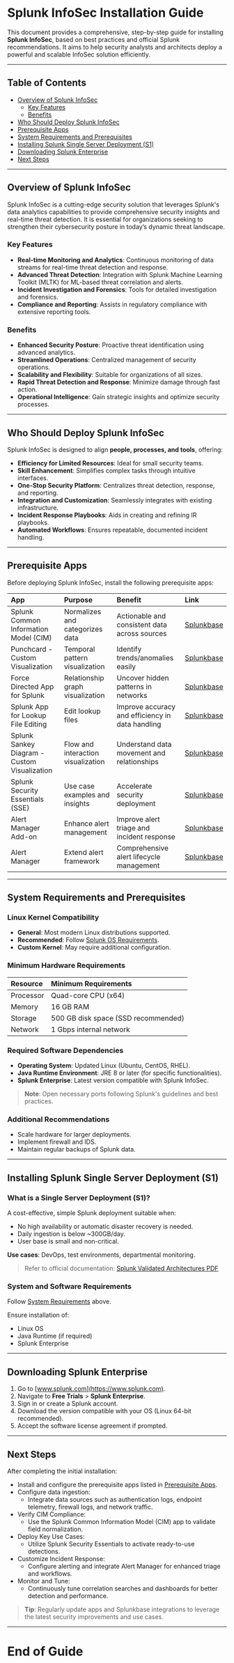 # Splunk InfoSec Installation Guide

This document provides a comprehensive, step-by-step guide for installing **Splunk InfoSec**, based on best practices and official Splunk recommendations. It aims to help security analysts and architects deploy a powerful and scalable InfoSec solution efficiently.

---

## Table of Contents

- [Overview of Splunk InfoSec](#overview-of-splunk-infosec)
  - [Key Features](#key-features)
  - [Benefits](#benefits)
- [Who Should Deploy Splunk InfoSec](#who-should-deploy-splunk-infosec)
- [Prerequisite Apps](#prerequisite-apps)
- [System Requirements and Prerequisites](#system-requirements-and-prerequisites)
- [Installing Splunk Single Server Deployment (S1)](#installing-splunk-single-server-deployment-s1)
- [Downloading Splunk Enterprise](#downloading-splunk-enterprise)
- [Next Steps](#next-steps)

---

## Overview of Splunk InfoSec

Splunk InfoSec is a cutting-edge security solution that leverages Splunk's data analytics capabilities to provide comprehensive security insights and real-time threat detection. It is essential for organizations seeking to strengthen their cybersecurity posture in today’s dynamic threat landscape.

### Key Features

- **Real-time Monitoring and Analytics**: Continuous monitoring of data streams for real-time threat detection and response.
- **Advanced Threat Detection**: Integration with Splunk Machine Learning Toolkit (MLTK) for ML-based threat correlation and alerts.
- **Incident Investigation and Forensics**: Tools for detailed investigation and forensics.
- **Compliance and Reporting**: Assists in regulatory compliance with extensive reporting tools.

### Benefits

- **Enhanced Security Posture**: Proactive threat identification using advanced analytics.
- **Streamlined Operations**: Centralized management of security operations.
- **Scalability and Flexibility**: Suitable for organizations of all sizes.
- **Rapid Threat Detection and Response**: Minimize damage through fast action.
- **Operational Intelligence**: Gain strategic insights and optimize security processes.

---

## Who Should Deploy Splunk InfoSec

Splunk InfoSec is designed to align **people, processes, and tools**, offering:

- **Efficiency for Limited Resources**: Ideal for small security teams.
- **Skill Enhancement**: Simplifies complex tasks through intuitive interfaces.
- **One-Stop Security Platform**: Centralizes threat detection, response, and reporting.
- **Integration and Customization**: Seamlessly integrates with existing infrastructure.
- **Incident Response Playbooks**: Aids in creating and refining IR playbooks.
- **Automated Workflows**: Ensures repeatable, documented incident handling.

---

## Prerequisite Apps

Before deploying Splunk InfoSec, install the following prerequisite apps:

| App | Purpose | Benefit | Link |
|:----|:--------|:--------|:-----|
| Splunk Common Information Model (CIM) | Normalizes and categorizes data | Actionable and consistent data across sources | [Splunkbase](https://splunkbase.splunk.com/app/1621) |
| Punchcard - Custom Visualization | Temporal pattern visualization | Identify trends/anomalies easily | [Splunkbase](https://splunkbase.splunk.com/app/3129) |
| Force Directed App for Splunk | Relationship graph visualization | Uncover hidden patterns in networks | [Splunkbase](https://splunkbase.splunk.com/app/3767) |
| Splunk App for Lookup File Editing | Edit lookup files | Improve accuracy and efficiency in data handling | [Splunkbase](https://splunkbase.splunk.com/app/1724) |
| Splunk Sankey Diagram - Custom Visualization | Flow and interaction visualization | Understand data movement and relationships | [Splunkbase](https://splunkbase.splunk.com/app/3112) |
| Splunk Security Essentials (SSE) | Use case examples and insights | Accelerate security deployment | [Splunkbase](https://splunkbase.splunk.com/app/3435) |
| Alert Manager Add-on | Enhance alert management | Improve alert triage and incident response | [Splunkbase](https://splunkbase.splunk.com/app/3365) |
| Alert Manager | Extend alert framework | Comprehensive alert lifecycle management | [Splunkbase](https://splunkbase.splunk.com/app/2665) |

---

## System Requirements and Prerequisites

### Linux Kernel Compatibility

- **General**: Most modern Linux distributions supported.
- **Recommended**: Follow [Splunk OS Requirements](https://docs.splunk.com/Documentation/Splunk/latest/Installation/Systemrequirements#Supported_Operating_Systems).
- **Custom Kernel**: May require additional configuration.

### Minimum Hardware Requirements

| Resource | Minimum Requirements |
|:---------|:----------------------|
| Processor | Quad-core CPU (x64) |
| Memory | 16 GB RAM |
| Storage | 500 GB disk space (SSD recommended) |
| Network | 1 Gbps internal network |

### Required Software Dependencies

- **Operating System**: Updated Linux (Ubuntu, CentOS, RHEL).
- **Java Runtime Environment**: JRE 8 or later (for specific functionalities).
- **Splunk Enterprise**: Latest version compatible with Splunk InfoSec.

> **Note**: Open necessary ports following Splunk's guidelines and best practices.

### Additional Recommendations

- Scale hardware for larger deployments.
- Implement firewall and IDS.
- Maintain regular backups of Splunk data.

---

## Installing Splunk Single Server Deployment (S1)

### What is a Single Server Deployment (S1)?

A cost-effective, simple Splunk deployment suitable when:

- No high availability or automatic disaster recovery is needed.
- Daily ingestion is below ~300GB/day.
- User base is small and non-critical.

**Use cases**: DevOps, test environments, departmental monitoring.

> Refer to official documentation: [Splunk Validated Architectures PDF](https://www.splunk.com/en_us/pdfs/tech-brief/splunk-validated-architectures.pdf)

### System and Software Requirements

Follow [System Requirements](#system-requirements-and-prerequisites) above.

Ensure installation of:

- Linux OS
- Java Runtime (if required)
- Splunk Enterprise

---

## Downloading Splunk Enterprise

1. Go to [www.splunk.com](https://www.splunk.com).
2. Navigate to **Free Trials** > **Splunk Enterprise**.
3. Sign in or create a Splunk account.
4. Download the version compatible with your OS (Linux 64-bit recommended).
5. Accept the software license agreement if prompted.

---

## Next Steps

After completing the initial installation:

- Install and configure the prerequisite apps listed in [Prerequisite Apps](#prerequisite-apps).
- Configure data ingestion:
  - Integrate data sources such as authentication logs, endpoint telemetry, firewall logs, and network traffic.
- Verify CIM Compliance:
  - Use the Splunk Common Information Model (CIM) app to validate field normalization.
- Deploy Key Use Cases:
  - Utilize Splunk Security Essentials to activate ready-to-use detections.
- Customize Incident Response:
  - Configure alerting and integrate Alert Manager for enhanced triage and workflows.
- Monitor and Tune:
  - Continuously tune correlation searches and dashboards for better detection and performance.

> **Tip**: Regularly update apps and Splunkbase integrations to leverage the latest security improvements and use cases.

---

# End of Guide

